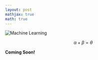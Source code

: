 ```yaml
---
layout: post
mathjax: true
math: true
---
```



![Machine Learning]({{site.baseurl}}/images/LR.png)

$$ \alpha + \beta = \theta $$

**Coming Soon!**

